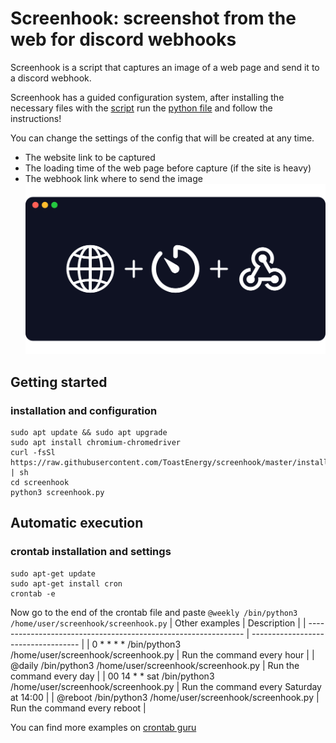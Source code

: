 # Screenhook: screenshot from the web for discord webhooks
Screenhook is a script that captures an image of a web page and send it to a discord webhook.

Screenhook has a guided configuration system, after installing the necessary files with the [script](https://github.com/ToastEnergy/screenhook/blob/master/install.sh) run the [python file](https://github.com/ToastEnergy/screenhook/blob/master/screenhook.py) and follow the instructions!

You can change the settings of the config that will be created at any time.
- The website link to be captured
- The loading time of the web page before capture (if the site is heavy)
- The webhook link where to send the image
![Banner](https://github.com/ToastEnergy/screenhook/blob/master/banner.png)
## Getting started
### installation and configuration
```
sudo apt update && sudo apt upgrade
sudo apt install chromium-chromedriver
curl -fsSl https://raw.githubusercontent.com/ToastEnergy/screenhook/master/install.sh | sh
cd screenhook
python3 screenhook.py
```
## Automatic execution
### crontab installation and settings
```
sudo apt-get update
sudo apt-get install cron
crontab -e
```
Now go to the end of the crontab file and paste `@weekly /bin/python3 /home/user/screenhook/screenhook.py`
| Other examples                                                    | Description                         |
| -------------------------------------------------------------- | ----------------------------------- |
| 0 * * * * /bin/python3 /home/user/screenhook/screenhook.py | Run the command every hour |
| @daily /bin/python3 /home/user/screenhook/screenhook.py | Run the command every day |
| 00 14 * * sat /bin/python3 /home/user/screenhook/screenhook.py | Run the command every Saturday at 14:00 |
| @reboot /bin/python3 /home/user/screenhook/screenhook.py | Run the command every reboot |

You can find more examples on [crontab guru](https://crontab.guru/)
